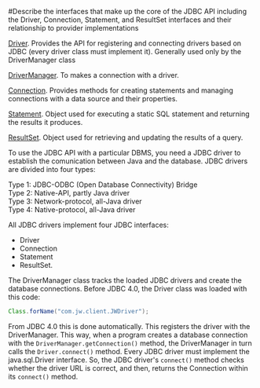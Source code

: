 #Describe the interfaces that make up the core of the JDBC API including the Driver, Connection, Statement, and ResultSet interfaces and their relationship to provider implementations

[Driver](https://docs.oracle.com/javase/8/docs/api/java/sql/Driver.html).  Provides the API for registering and connecting drivers based on JDBC (every driver class must implement it). Generally used only by the DriverManager class

[DriverManager](https://docs.oracle.com/javase/8/docs/api/java/sql/DriverManager.html). To makes a connection with a driver.

[Connection](https://docs.oracle.com/javase/8/docs/api/java/sql/Connection.html). Provides methods for creating statements and managing connections with a data source and their properties.

[Statement](https://docs.oracle.com/javase/8/docs/api/java/sql/Statement.html). Object used for executing a static SQL statement and returning the results it produces.

[ResultSet](https://docs.oracle.com/javase/8/docs/api/java/sql/ResultSet.html). Object used for retrieving and updating the results of a query.

To use the JDBC API with a particular DBMS, you need a JDBC driver to establish the comunication between Java and the database. JDBC drivers are divided into four types:

Type 1: JDBC-ODBC (Open Database Connectivity) Bridge  
Type 2: Native-API, partly Java driver  
Type 3: Network-protocol, all-Java driver  
Type 4: Native-protocol, all-Java driver

All JDBC drivers implement four JDBC interfaces: 
* Driver
* Connection
* Statement
* ResultSet.

The DriverManager class tracks the loaded JDBC drivers and create the database connections. Before JDBC 4.0, the Driver class was loaded with this code:
````java
Class.forName("com.jw.client.JWDriver");
````
From JDBC 4.0 this is done automatically. This registers the driver with the DriverManager. This way, when a program creates a database connection with the `DriverManager.getConnection()` method, the DriverManager in turn calls the `Driver.connect()` method. Every JDBC driver must implement the java.sql.Driver interface. So, the JDBC driver's `connect()` method checks whether the driver URL is correct, and then, returns the Connection within its `connect()` method.
